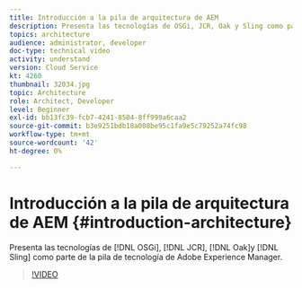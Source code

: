 ```yaml
---
title: Introducción a la pila de arquitectura de AEM
description: Presenta las tecnologías de OSGi, JCR, Oak y Sling como parte de la pila de tecnología de Adobe Experience Manager.
topics: architecture
audience: administrator, developer
doc-type: technical video
activity: understand
version: Cloud Service
kt: 4260
thumbnail: 32034.jpg
topic: Architecture
role: Architect, Developer
level: Beginner
exl-id: bb13fc39-fcb7-4241-8504-8ff999a6caa2
source-git-commit: b3e9251bdb18a008be95c1fa9e5c79252a74fc98
workflow-type: tm+mt
source-wordcount: '42'
ht-degree: 0%

---
```


# Introducción a la pila de arquitectura de AEM {#introduction-architecture}

Presenta las tecnologías de [!DNL OSGi], [!DNL JCR], [!DNL Oak]y [!DNL Sling] como parte de la pila de tecnología de Adobe Experience Manager.

>[!VIDEO](https://video.tv.adobe.com/v/32034?quality=12&learn=on)
